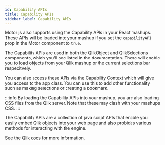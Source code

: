 ```yaml
---
id: Capability APIs
title: Capability APIs
sidebar_label: Capability APIs
---
```


Motor js also supports using the Capability APIs in your React mashups. These APIs will be loaded
into your mashup if you set the <code>capabilityAPI</code> prop in the Motor component to <code>true</code>.

The Capability APIs are used in both the QlikObject and QlikSelections components, which you'll see listed in the 
documentation. These will enable you to load objects from your Qlik mashup or the current selections bar respecitvely.

You can also access these APIs via the Capability Context which will give you access to the app class. You can use this to add 
other functionality such as making selections or creating a bookmark.

:::info
By loading the Capability APIs into your mashup, you are also loading CSS files from the Qlik server. 
Note that these may clash with your mashups CSS.
:::

The Capability APIs are a collection of java script APIs that enable you easily embed Qlik objects into your web page and also probides various methods for interacting with the engine. 

See the Qlik [docs](https://qlik.dev/apis/javascript/capabilities) for more information.

